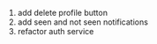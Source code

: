 <ol>
   <li>add delete profile button</li> 
   <li>add seen and not seen notifications</li>
   <li>refactor auth service</li>
</ol>